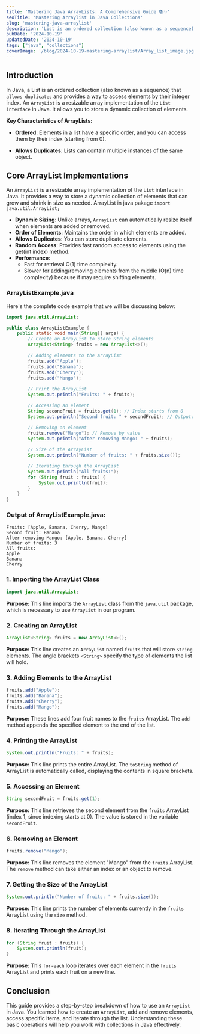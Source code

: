 ```yaml
---
title: 'Mastering Java ArrayLists: A Comprehensive Guide 📚✨'
seoTitle: 'Mastering Arraylist in Java Collections'
slug: 'mastering-java-arraylist'
description: 'List is an ordered collection (also known as a sequence) that allows duplicates and provides a way to access elements by their integer index.'
pubDate: '2024-10-19'
updatedDate: '2024-10-19'
tags: ["java", "collections"]
coverImage: '/blog/2024-10-19-mastering-arraylist/Array_list_image.jpg'
---
```


## Introduction
In Java, a List is an ordered collection (also known as a sequence) that `allows duplicates` and provides a way to access elements by their integer index. An `ArrayList` is a resizable array implementation of the `List interface` in Java. It allows you to store a dynamic collection of elements. 

**Key Characteristics of ArrayLists:**

- **Ordered**: Elements in a list have a specific order, and you can access them by their index (starting from 0).

- **Allows Duplicates**: Lists can contain multiple instances of the same object.

## Core ArrayList Implementations
An `ArrayList` is a resizable array implementation of the `List` interface in Java. It provides a way to store a dynamic collection of elements that can grow and shrink in size as needed. ArrayList in java pakage `import java.util.ArrayList;`

- **Dynamic Sizing**: Unlike arrays, `ArrayList` can automatically resize itself when elements are added or removed.
- **Order of Elements**: Maintains the order in which elements are added.
- **Allows Duplicates**: You can store duplicate elements.
- **Random Access**: Provides fast random access to elements using the get(int index) method.
- **Performance**:
   - Fast for retrieval O(1) time complexity.
   - Slower for adding/removing elements from the middle (O(n) time complexity) because it may require shifting elements.

### ArrayListExample.java
Here's the complete code example that we will be discussing below:

```java
import java.util.ArrayList;

public class ArrayListExample {
    public static void main(String[] args) {
        // Create an ArrayList to store String elements
        ArrayList<String> fruits = new ArrayList<>();

        // Adding elements to the ArrayList
        fruits.add("Apple");
        fruits.add("Banana");
        fruits.add("Cherry");
        fruits.add("Mango");
        
        // Print the ArrayList
        System.out.println("Fruits: " + fruits);

        // Accessing an element
        String secondFruit = fruits.get(1); // Index starts from 0
        System.out.println("Second fruit: " + secondFruit); // Output: Banana

        // Removing an element
        fruits.remove("Mango"); // Remove by value
        System.out.println("After removing Mango: " + fruits);

        // Size of the ArrayList
        System.out.println("Number of fruits: " + fruits.size());

        // Iterating through the ArrayList
        System.out.println("All fruits:");
        for (String fruit : fruits) {
            System.out.println(fruit);
        }
    }
}

```
### Output of ArrayListExample.java:

```
Fruits: [Apple, Banana, Cherry, Mango]
Second fruit: Banana
After removing Mango: [Apple, Banana, Cherry]
Number of fruits: 3
All fruits:
Apple
Banana
Cherry

```

### 1. Importing the ArrayList Class
```java
import java.util.ArrayList;
```
**Purpose:** This line imports the `ArrayList` class from the `java.util` package, which is necessary to use `ArrayList` in our program.

### 2. Creating an ArrayList
```java
ArrayList<String> fruits = new ArrayList<>();
```
**Purpose:** This line creates an `ArrayList` named `fruits` that will store `String` elements. The angle brackets `<String>` specify the type of elements the list will hold.

### 3. Adding Elements to the ArrayList
```java
fruits.add("Apple");
fruits.add("Banana");
fruits.add("Cherry");
fruits.add("Mango");
```
**Purpose:** These lines add four fruit names to the `fruits` ArrayList. The `add` method appends the specified element to the end of the list.

### 4. Printing the ArrayList
```java
System.out.println("Fruits: " + fruits);
```
**Purpose:** This line prints the entire ArrayList. The `toString` method of ArrayList is automatically called, displaying the contents in square brackets.

### 5. Accessing an Element
```java
String secondFruit = fruits.get(1);
```
**Purpose:** This line retrieves the second element from the `fruits` ArrayList (index 1, since indexing starts at 0). The value is stored in the variable `secondFruit`.

### 6. Removing an Element
```java
fruits.remove("Mango");
```
**Purpose:** This line removes the element "Mango" from the `fruits` ArrayList. The `remove` method can take either an index or an object to remove.

### 7. Getting the Size of the ArrayList
```java
System.out.println("Number of fruits: " + fruits.size());
```
**Purpose:** This line prints the number of elements currently in the `fruits` ArrayList using the `size` method.

### 8. Iterating Through the ArrayList
```java
for (String fruit : fruits) {
    System.out.println(fruit);
}
```
**Purpose:** This `for-each` loop iterates over each element in the `fruits` ArrayList and prints each fruit on a new line.

## Conclusion
This guide provides a step-by-step breakdown of how to use an `ArrayList` in Java. You learned how to create an `ArrayList`, add and remove elements, access specific items, and iterate through the list. Understanding these basic operations will help you work with collections in Java effectively.

